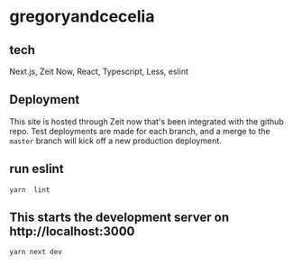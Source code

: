 # gregoryandcecelia
## tech
Next.js, Zeit Now, React, Typescript, Less, eslint

## Deployment
This site is hosted through Zeit now that's been integrated with
the github repo. Test deployments are made for each branch, and
a merge to the `master` branch will kick off a new production
deployment.

## run  eslint
```yarn  lint```

## This starts the development server on http://localhost:3000
```yarn next dev```
